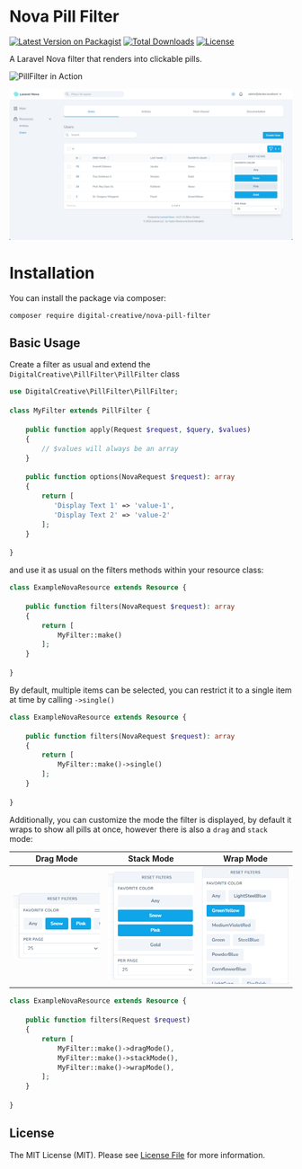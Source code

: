 # Nova Pill Filter

[![Latest Version on Packagist](https://img.shields.io/packagist/v/digital-creative/nova-pill-filter)](https://packagist.org/packages/digital-creative/nova-pill-filter)
[![Total Downloads](https://img.shields.io/packagist/dt/digital-creative/nova-pill-filter)](https://packagist.org/packages/digital-creative/nova-pill-filter)
[![License](https://img.shields.io/packagist/l/digital-creative/nova-pill-filter)](https://github.com/dcasia/nova-pill-filter/blob/master/LICENSE)

A Laravel Nova filter that renders into clickable pills.

![PillFilter in Action](https://raw.githubusercontent.com/dcasia/nova-pill-filter/master/screenshots/demo-1.png)

<picture>
  <source media="(prefers-color-scheme: dark)" srcset="https://raw.githubusercontent.com/dcasia/nova-pill-filter/main/screenshots/dark-1.png">
  <img alt="PillFilter in Action" src="https://raw.githubusercontent.com/dcasia/nova-pill-filter/main/screenshots/light-1.png">
</picture>

# Installation

You can install the package via composer:

```shell
composer require digital-creative/nova-pill-filter
```

## Basic Usage

Create a filter as usual and extend the `DigitalCreative\PillFilter\PillFilter` class

```php
use DigitalCreative\PillFilter\PillFilter;

class MyFilter extends PillFilter {

    public function apply(Request $request, $query, $values)
    {
        // $values will always be an array
    }
    
    public function options(NovaRequest $request): array
    {
        return [
           'Display Text 1' => 'value-1',
           'Display Text 2' => 'value-2'
        ];
    }

}
```

and use it as usual on the filters methods within your resource class:

```php
class ExampleNovaResource extends Resource {

    public function filters(NovaRequest $request): array
    {
        return [
            MyFilter::make()
        ];
    }

}
```

By default, multiple items can be selected, you can restrict it to a single item at time by calling `->single()`

```php
class ExampleNovaResource extends Resource {

    public function filters(NovaRequest $request): array
    {
        return [
            MyFilter::make()->single()
        ];
    }

}
```

Additionally, you can customize the mode the filter is displayed, by default it wraps to show all pills at once, however
there is also a `drag` and `stack` mode:

| Drag Mode                                                                                                                                                                                                                                                                 | Stack Mode                                                                                                                                                                                                                                                                | Wrap Mode                                                                                                                                                                                                                                                               |
|---------------------------------------------------------------------------------------------------------------------------------------------------------------------------------------------------------------------------------------------------------------------------|---------------------------------------------------------------------------------------------------------------------------------------------------------------------------------------------------------------------------------------------------------------------------|-------------------------------------------------------------------------------------------------------------------------------------------------------------------------------------------------------------------------------------------------------------------------|
| <picture><source media="(prefers-color-scheme: dark)" srcset="https://raw.githubusercontent.com/dcasia/nova-pill-filter/main/screenshots/drag-dark.png"><img src="https://raw.githubusercontent.com/dcasia/nova-pill-filter/main/screenshots/drag-light.png"></picture>  | <picture><source media="(prefers-color-scheme: dark)" srcset="https://raw.githubusercontent.com/dcasia/nova-pill-filter/main/screenshots/stack-dark.png"><img src="https://raw.githubusercontent.com/dcasia/nova-pill-filter/main/screenshots/stack-light.png"></picture> | <picture><source media="(prefers-color-scheme: dark)" srcset="https://raw.githubusercontent.com/dcasia/nova-pill-filter/main/screenshots/wrap-dark.png"><img src="https://raw.githubusercontent.com/dcasia/nova-pill-filter/main/screenshots/wrap-light.png"></picture> |

```php
class ExampleNovaResource extends Resource {

    public function filters(Request $request)
    {
        return [
            MyFilter::make()->dragMode(),
            MyFilter::make()->stackMode(),
            MyFilter::make()->wrapMode(),
        ];
    }

}
```

## License

The MIT License (MIT). Please see [License File](https://raw.githubusercontent.com/dcasia/nova-pill-filter/master/LICENSE) for more information.
